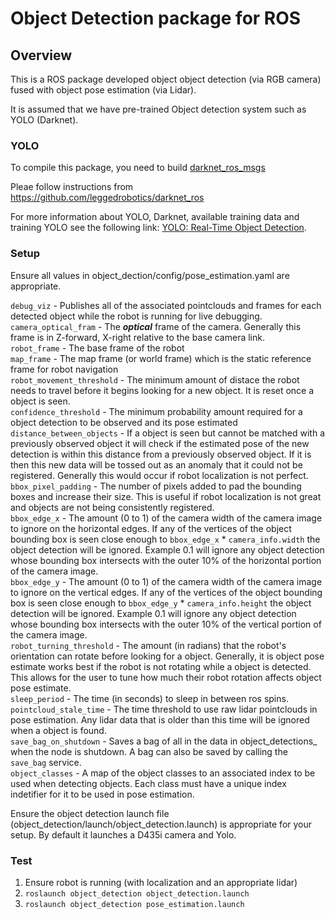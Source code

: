 # Object Detection package for ROS

## Overview

This is a ROS package developed object object detection (via RGB camera) fused with object pose estimation (via Lidar).

It is assumed that we have pre-trained Object detection system such as YOLO (Darknet).


### YOLO

To compile this package, you need to build [darknet_ros_msgs](https://github.com/leggedrobotics/darknet_ros/tree/master/darknet_ros_msgs)

Pleae follow instructions from https://github.com/leggedrobotics/darknet_ros

For more information about YOLO, Darknet, available training data and training YOLO see the following link: [YOLO: Real-Time Object Detection](http://pjreddie.com/darknet/yolo/).

### Setup

Ensure all values in object_dection/config/pose_estimation.yaml are appropriate.

`debug_viz` - Publishes all of the associated pointclouds and frames for each detected object while the robot is running for live debugging.  
`camera_optical_fram` - The ***optical*** frame of the camera. Generally this frame is in Z-forward, X-right relative to the base camera link.  
`robot_frame` - The base frame of the robot  
`map_frame` - The map frame (or world frame) which is the static reference frame for robot navigation  
`robot_movement_threshold` - The minimum amount of distace the robot needs to travel before it begins looking for a new object.  It is reset once a object is seen.  
`confidence_threshold` - The minimum probability amount required for a object detection to be observed and its pose estimated  
`distance_between_objects` - If a object is seen but cannot be matched with a previously observed object it will check if the estimated pose of the new detection is within this distance from a previously observed object.  If it is then this new data will be tossed out as an anomaly that it could not be registered.  Generally this would occur if robot localization is not perfect.  
`bbox_pixel_padding` - The number of pixels added to pad the bounding boxes and increase their size.  This is useful if robot localization is not great and objects are not being consistently registered.  
`bbox_edge_x` - The amount (0 to 1) of the camera width of the camera image to ignore on the horizontal edges.  If any of the vertices of the object bounding box is seen close enough to `bbox_edge_x` * `camera_info.width` the object detection will be ignored.  Example 0.1 will ignore any object detection whose bounding box intersects with the outer 10% of the horizontal portion of the camera image.  
`bbox_edge_y` - The amount (0 to 1) of the camera width of the camera image to ignore on the vertical edges.  If any of the vertices of the object bounding box is seen close enough to `bbox_edge_y` * `camera_info.height` the object detection will be ignored.  Example 0.1 will ignore any object detection whose bounding box intersects with the outer 10% of the vertical portion of the camera image.  
`robot_turning_threshold` - The amount (in radians) that the robot's orientation can rotate before looking for a object.  Generally, it is object pose estimate works best if the robot is not rotating while a object is detected.  This allows for the user to tune how much their robot rotation affects object pose estimate.  
`sleep_period` - The time (in seconds) to sleep in between ros spins.  
`pointcloud_stale_time` - The time threshold to use raw lidar pointclouds in pose estimation.  Any lidar data that is older than this time will be ignored when a object is found.  
`save_bag_on_shutdown` - Saves a bag of all in the data in object_detections_ when the node is shutdown. A bag can also be saved by calling the `save_bag` service.  
`object_classes` - A map of the object classes to an associated index to be used when detecting objects.  Each class must have a unique index indetifier for it to be used in pose estimation.  

Ensure the object detection launch file (object_detection/launch/object_detection.launch) is appropriate for your setup. By default it launches a D435i camera and Yolo.

### Test

1) Ensure robot is running (with localization and an appropriate lidar)
2) `roslaunch object_detection object_detection.launch`
3) `roslaunch object_detection pose_estimation.launch`

